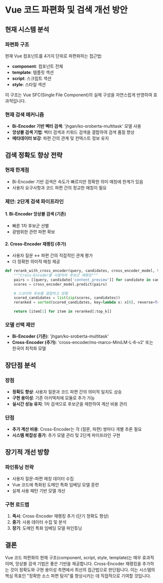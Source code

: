 # Vue 코드 파편화 및 검색 개선 방안

## 현재 시스템 분석

### 파편화 구조
현재 Vue 컴포넌트를 4가지 단위로 파편화하는 접근법:
- **component**: 컴포넌트 전체
- **template**: 템플릿 섹션
- **script**: 스크립트 섹션
- **style**: 스타일 섹션

이 구조는 Vue SFC(Single File Component)의 실제 구성을 자연스럽게 반영하여 효과적입니다.

### 현재 검색 메커니즘
- **Bi-Encoder 기반 벡터 검색**: 'jhgan/ko-sroberta-multitask' 모델 사용
- **앙상블 검색 기법**: 벡터 검색과 키워드 검색을 결합하여 검색 품질 향상
- **메타데이터 보강**: 파편 간의 관계 및 컨텍스트 정보 유지

## 검색 정확도 향상 전략

### 현재 한계점
- Bi-Encoder 기반 검색은 속도가 빠르지만 정확한 의미 매칭에 한계가 있음
- 사용자 요구사항과 코드 파편 간의 정교한 매칭이 필요

### 제안: 2단계 검색 파이프라인

#### 1. Bi-Encoder 앙상블 검색 (기존)
- 빠른 1차 후보군 선별
- 광범위한 관련 파편 확보

#### 2. Cross-Encoder 재랭킹 (추가)
- 사용자 질문 ↔ 파편 간의 직접적인 관계 평가
- 더 정확한 의미적 매칭 제공

```python
def rerank_with_cross_encoder(query, candidates, cross_encoder_model, top_k=3):
    """Cross-Encoder를 사용하여 후보군 재랭킹"""
    pairs = [[query, candidate['content_preview']] for candidate in candidates]
    scores = cross_encoder_model.predict(pairs)
    
    # 스코어와 후보를 결합하고 정렬
    scored_candidates = list(zip(scores, candidates))
    reranked = sorted(scored_candidates, key=lambda x: x[0], reverse=True)
    
    return [item[1] for item in reranked[:top_k]]
```

### 모델 선택 제안
- **Bi-Encoder (기존)**: 'jhgan/ko-sroberta-multitask'
- **Cross-Encoder (추가)**: 'cross-encoder/ms-marco-MiniLM-L-6-v2' 또는 한국어 최적화 모델

## 장단점 분석

### 장점
- **정확도 향상**: 사용자 질문과 코드 파편 간의 의미적 일치도 상승
- **구현 용이성**: 기존 아키텍처에 모듈로 추가 가능
- **실시간 성능 유지**: 1차 검색으로 후보군을 제한하여 계산 비용 관리

### 단점
- **추가 계산 비용**: Cross-Encoder는 각 (질문, 파편) 쌍마다 개별 추론 필요
- **시스템 복잡성 증가**: 추가 모델 관리 및 2단계 파이프라인 구현

## 장기적 개선 방향

### 파인튜닝 전략
- 사용자 질문-파편 매칭 데이터 수집
- Vue 코드에 특화된 도메인 특화 임베딩 모델 훈련
- 실제 사용 패턴 기반 모델 개선

### 구현 로드맵
1. **즉시**: Cross-Encoder 재랭킹 추가 (단기 정확도 향상)
2. **중기**: 사용 데이터 수집 및 분석
3. **장기**: 도메인 특화 임베딩 모델 파인튜닝

## 결론

Vue 코드 파편화의 현재 구조(component, script, style, template)는 매우 효과적이며, 앙상블 검색 기법은 좋은 기반을 제공합니다. Cross-Encoder 재랭킹을 추가하는 것이 정확도와 구현 용이성 측면에서 최선의 접근법으로 판단됩니다. 이는 시스템의 핵심 목표인 "정확한 소스 파편 탐지"를 향상시키는 데 직접적으로 기여할 것입니다.